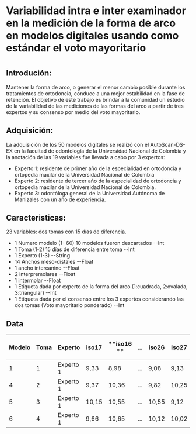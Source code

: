 # Variabilidad intra e inter examinador en la medición de la forma de arco en modelos digitales usando como estándar el voto mayoritario
#
## Introdución:
Mantener la forma de arco, o generar el menor cambio posible durante los tratamientos de ortodoncia, conduce a una mejor estabilidad en la fase de retención. El objetivo de este trabajo es brindar a la comunidad un estudio de la variabilidad de las mediciones de las formas del arco a partir de tres expertos y su consenso por medio del voto mayoritario.

## Adquisición:
La adquisición de los 50 modelos digitales se realizó con el AutoScan-DS-EX en la facultad de odontología de la Universidad Nacional de Colombia y la anotación de las 19 variables fue llevada a cabo por 3 expertos:

- Experto 1: residente de primer año de la especialidad en ortodoncia y ortopedia maxilar de la Universidad Nacional de Colombia
- Experto 2: residente de tercer año de la especialidad de ortodoncia y ortopedia maxilar de la Universidad Nacional de Colombia.
- Experto 3: odontóloga general de la Universidad Autónoma de Manizales con un año de experiencia.

## Caracteristicas:
23 variables: dos tomas con 15 días de diferencia.

- 1 Numero modelo (1- 60) 10 modelos fueron descartados --Int
- 1 Toma (1-2) 15 días de diferencia entre toma --Int
- 1 Experto (1-3) --String
- 14 Anchos meso-distales  --Float
- 1 ancho intercanino  --Float
- 2 interpremolares  --Float
- 1 intermolar  --Float
- 1 Etiqueta dada por experto de la forma del arco (1:cuadrada, 2:ovalada, 3:triangular)  --Int 
- 1 Etiqueta dada por el consenso entre los 3 expertos considerando las dos tomas (Voto mayoritario ponderado)  --Int

## Data 
| **Modelo** | **Toma** | **Experto** | **iso17** | **iso16 ** | **...** | **iso26** | **iso27** | **ancho intercanino (3-3)** | **anchura interpremolar (4-4)** | **anchura interpremolar (5-5)** | **ancho intermolar** | **Etiqueta (Voto Mayoritario)** | **Etiqueta (experto) ** |
|------------|----------|-------------|-----------|------------|---------|-----------|-----------|-----------------------------|---------------------------------|---------------------------------|----------------------|---------------------------------|-------------------------|
| 1          | 1        | Experto 1   | 9,33      | 8,98       | ...     | 9,08      | 9,13      | 36,33                       | 33,46                           | 35,76                           | 38,91                | 2                               | 1                       |
| 4          | 2        | Experto 1   | 9,37      | 10,36      | ...     | 9,82      | 10,25     | 42,04                       | 38,21                           | 46,7                            | 45,84                | 2                               | 2                       |
| 5          | 3        | Experto 1   | 10,15     | 10,55      | ...     | 10,55     | 9,12      | 32,89                       | 28,58                           | 36,52                           | 41,26                | 3                               | 3                       |
| 6          | 4        | Experto 1   | 9,66      | 10,65      | ...     | 10,12     | 10,02     | 36,91                       | 34,13                           | 37,77                           | 40,4                 | 3                               | 3                       |

